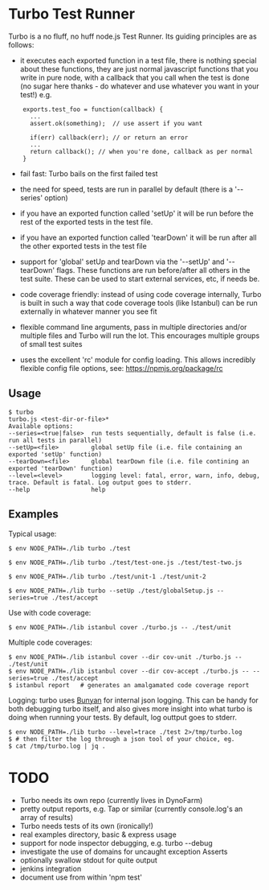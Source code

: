 Turbo Test Runner
=================

Turbo is a no fluff, no huff node.js Test Runner. Its guiding principles are as follows:

* it executes each exported function in a test file, there is nothing special about these functions, they are just normal javascript functions that you write in pure node, with a callback that you call when the test is done (no sugar here thanks - do whatever and use whatever you want in your test!) e.g.

```
    exports.test_foo = function(callback) {
      ...
      assert.ok(something);  // use assert if you want

      if(err) callback(err); // or return an error 
      ...
      return callback(); // when you're done, callback as per normal
    }     
```

* fail fast: Turbo bails on the first failed test

* the need for speed, tests are run in parallel by default (there is a '--series' option)

* if you have an exported function called 'setUp' it will be run before the rest of the exported tests in the test file.

* if you have an exported function called 'tearDown' it will be run after all the other exported tests in the test file

* support for 'global' setUp and tearDown via the '--setUp' and '--tearDown' flags. These functions are run before/after all others in the test suite. These can be used to start external services, etc, if needs be.

* code coverage friendly: instead of using code coverage internally, Turbo is built in such a way that code coverage tools (like Istanbul) can be run externally in whatever manner you see fit

* flexible command line arguments, pass in multiple directories and/or multiple files and Turbo will run the lot. This encourages multiple groups of small test suites

* uses the excellent 'rc' module for config loading. This allows incredibly flexible config file options, see: https://npmjs.org/package/rc


Usage
-----

```
$ turbo
turbo.js <test-dir-or-file>*
Available options: 
--series=<true|false>  run tests sequentially, default is false (i.e. run all tests in parallel)
--setUp=<file>         global setUp file (i.e. file containing an exported 'setUp' function)
--tearDown=<file>      global tearDown file (i.e. file contining an exported 'tearDown' function)
--level=<level>        logging level: fatal, error, warn, info, debug, trace. Default is fatal. Log output goes to stderr.
--help                 help
```

Examples
--------

Typical usage:

    $ env NODE_PATH=./lib turbo ./test

    $ env NODE_PATH=./lib turbo ./test/test-one.js ./test/test-two.js

    $ env NODE_PATH=./lib turbo ./test/unit-1 ./test/unit-2 

    $ env NODE_PATH=./lib turbo --setUp ./test/globalSetup.js --series=true ./test/accept 

Use with code coverage:

    $ env NODE_PATH=./lib istanbul cover ./turbo.js -- ./test/unit

Multiple code coverages:

    $ env NODE_PATH=./lib istanbul cover --dir cov-unit ./turbo.js -- ./test/unit
    $ env NODE_PATH=./lib istanbul cover --dir cov-accept ./turbo.js -- --series=true ./test/accept
    $ istanbul report   # generates an amalgamated code coverage report

Logging: turbo uses [Bunyan](https://github.com/trentm/node-bunyan) for internal json logging. This can be handy for both debugging turbo itself, and also gives more insight into what turbo is doing when running your tests. By default, log outtput goes to stderr.

    $ env NODE_PATH=./lib turbo --level=trace ./test 2>/tmp/turbo.log
    $ # then filter the log through a json tool of your choice, eg.
    $ cat /tmp/turbo.log | jq . 

TODO
====

- Turbo needs its own repo (currently lives in DynoFarm)
- pretty output reports, e.g. Tap or similar (currently console.log's an array of results)
- Turbo needs tests of its own (ironically!)
- real examples directory, basic & express usage
- support for node inspector debugging, e.g. turbo --debug <test>
- investigate the use of domains for uncaught exception Asserts
- optionally swallow stdout for quite output
- jenkins integration
- document use from within 'npm test'



